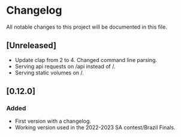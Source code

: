 # Changelog

All notable changes to this project will be documented in this file.

## [Unreleased]

- Update clap from 2 to 4. Changed command line parsing.
- Serving api requests on /api instead of /.
- Serving static volumes on /.

## [0.12.0]

### Added

- First version with a changelog.
- Working version used in the 2022-2023 SA contest/Brazil Finals.
